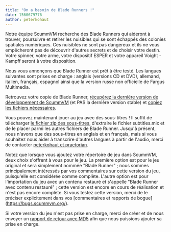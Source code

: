 ```yaml
---
title: "On a besoin de Blade Runners !"
date: 1560679776
author: peterkohaut
---
```


Notre équipe ScummVM recherche des Blade Runners qui aideront à trouver, poursuivre et retirer les nuisibles qui se sont échappés des colonies spatiales numériques. Ces nuisibles ne sont pas dangereux et ils ne vous empêcheront pas de découvrir d'autres secrets et de choisir votre destin. Votre spinner, votre arme, votre dispositif ESPER et votre appareil Voight - Kampff seront à votre disposition.

Nous vous annonçons que Blade Runner est prêt à être testé. Les langues suivantes sont prises en charge : anglais (versions CD et DVD), allemand, italien, français, espagnol ainsi que la version russe non officielle de Fargus Multimedia.

Retrouvez votre copie de Blade Runner, [récupérez la dernière version de développement de ScummVM](https://buildbot.scummvm.org/builds.html) (et PAS la dernière version stable) et [copiez les fichiers nécessaires](https://wiki.scummvm.org/index.php?title=Datafiles#Blade_Runner).

Vous pouvez maintenant jouer au jeu avec des sous-titres ! Il suffit de télécharger [le fichier zip des sous-titres](https://www.scummvm.org/games/#bladerunner), d'extraire le fichier subtitles.mix et de le placer parmi les autres fichiers de Blade Runner. Jusqu'à présent, nous n'avons que des sous-titres en anglais et en français, mais si vous souhaitez nous aider à transcrire d'autres langues à partir de l'audio, merci de contacter [peterkohaut et praetorian](https://www.scummvm.org/contact/).

Notez que lorsque vous ajoutez votre répertoire de jeu dans ScummVM, deux choix s'offrent à vous pour le jeu. La première option est pour le jeu original et sera simplement nommée "Blade Runner" ; nous sommes principalement intéressés par vos commentaires sur cette version du jeu, puisqu'elle est considérée comme complète. L'autre option est pour l'importation du jeu avec un contenu restauré et s'appelle "Blade Runner avec contenu restauré" ; cette version est encore en cours de réalisation et n'est pas encore complète. Si vous testez cette version, merci de le préciser explicitement dans vos [commentaires et rapports de bogue] (https://bugs.scummvm.org/).

Si votre version du jeu n'est pas prise en charge, merci de créer et de nous envoyer un [rapport de retour avec MD5](https://wiki.scummvm.org/index.php/Reporting_unknown_MD5_checksums) afin que nous puissions ajouter sa prise en charge.
